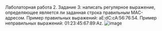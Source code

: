 Лаболаторная работа 2. 
Задание 3: написать регулярное выражение, определяющее является ли заданная строка правильным MAC-адресом. 
Пример правильных выражений: aE:dC:cA:56:76:54.
Пример неправильных выражений: 01:23:45:67:89:Az.
![image](https://github.com/user-attachments/assets/4449eded-803e-41d6-8143-c2c94085be3a)


